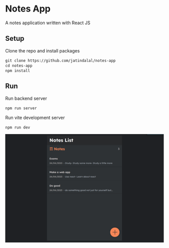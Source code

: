 # Notes App

A notes application written with React JS

## Setup
Clone the repo and install packages
```
git clone https://github.com/jatindalal/notes-app
cd notes-app
npm install
```

## Run
Run backend server
```
npm run server
```

Run vite development server
```
npm run dev
```

![screenshot](screenshot.png "Screenshot")